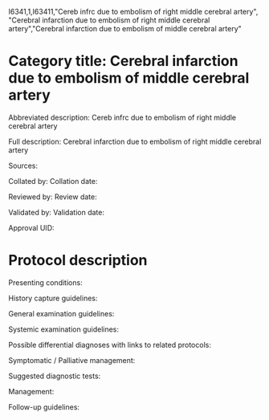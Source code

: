 I6341,1,I63411,"Cereb infrc due to embolism of right middle cerebral artery", "Cerebral infarction due to embolism of right middle cerebral artery","Cerebral infarction due to embolism of middle cerebral artery"
# Category title: Cerebral infarction due to embolism of middle cerebral artery

Abbreviated description: Cereb infrc due to embolism of right middle cerebral artery

Full description: Cerebral infarction due to embolism of right middle cerebral artery

Sources:

Collated by:
Collation date:

Reviewed by:
Review date:

Validated by:
Validation date:

Approval UID:

# Protocol description

Presenting conditions:

History capture guidelines:

General examination guidelines:

Systemic examination guidelines:

Possible differential diagnoses with links to related protocols:

Symptomatic / Palliative management:

Suggested diagnostic tests:

Management:

Follow-up guidelines:
